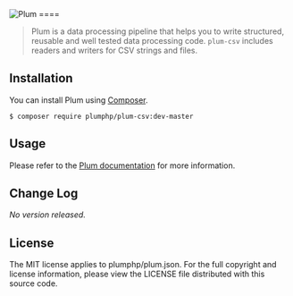 <img src="https://florian.ec/img/plum/logo.png" alt="Plum">
====

> Plum is a data processing pipeline that helps you to write structured, reusable and well tested data processing code.
> `plum-csv` includes readers and writers for CSV strings and files.


Installation
------------

You can install Plum using [Composer](http://getcomposer.org).

```shell
$ composer require plumphp/plum-csv:dev-master
```


Usage
-----

Please refer to the [Plum documentation](https://github.com/plumphp/plum/docs/index.md) for more information.


Change Log
----------

*No version released.*


License
-------

The MIT license applies to plumphp/plum.json. For the full copyright and license information,
please view the LICENSE file distributed with this source code.
